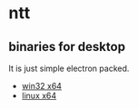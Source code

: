 # ntt

## binaries for desktop

It is just simple electron packed.

- [win32 x64](http://bit.ly/2J5FPjD)
- [linux x64](http://bit.ly/2sFmQ4t)

